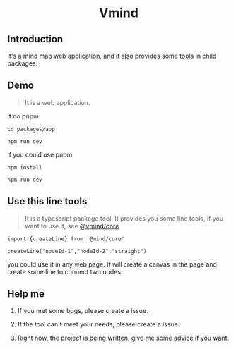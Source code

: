 # <center> Vmind
## Introduction
It's a mind map web application, and it also provides some tools in child packages.

## Demo
> It is a web application.

if no pnpm
```
cd packages/app

npm run dev
```


if you could use pnpm 
```
npm install

npm run dev
```


## Use this line tools
> It is a typescript package tool.
It provides you some line tools, if you want to use it, see [@vmind/core](https://www.npmjs.com/package/@vmind/core)

```
import {createLine} from '@mind/core'

createLine("nodeId-1","nodeId-2","straight")
```
you could use it in any web page. It will create a canvas in the page and create some line to connect two nodes.








## Help me
1. If you met some bugs, please create a issue.

2. If the tool can't meet your needs, please create a issue.

3. Right now, the project is being written, give me some advice if you want.


